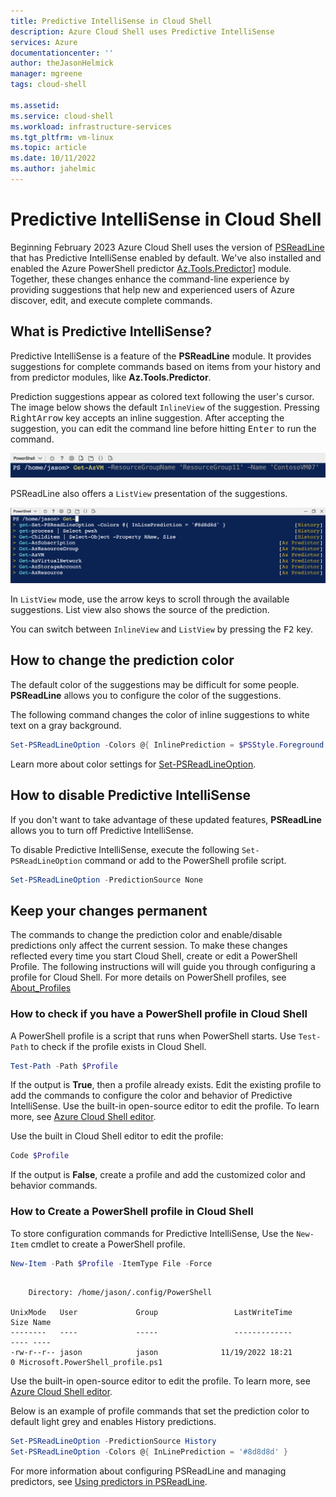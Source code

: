 ```yaml
---
title: Predictive IntelliSense in Cloud Shell
description: Azure Cloud Shell uses Predictive IntelliSense
services: Azure
documentationcenter: ''
author: theJasonHelmick
manager: mgreene
tags: cloud-shell

ms.assetid:
ms.service: cloud-shell
ms.workload: infrastructure-services
ms.tgt_pltfrm: vm-linux
ms.topic: article
ms.date: 10/11/2022
ms.author: jahelmic
---
```


# Predictive IntelliSense in Cloud Shell

Beginning February 2023 Azure Cloud Shell uses the version of [PSReadLine][01] that has Predictive
IntelliSense enabled by default. We've also installed and enabled the Azure PowerShell predictor
[Az.Tools.Predictor][02]] module. Together, these changes enhance the command-line experience by
providing suggestions that help new and experienced users of Azure discover, edit, and execute
complete commands.

## What is Predictive IntelliSense?

Predictive IntelliSense is a feature of the **PSReadLine** module. It provides suggestions for
complete commands based on items from your history and from predictor modules, like
**Az.Tools.Predictor**.

Prediction suggestions appear as colored text following the user's cursor. The image below shows the
default `InlineView` of the suggestion. Pressing <kbd>RightArrow</kbd> key accepts an inline
suggestion. After accepting the suggestion, you can edit the command line before hitting
<kbd>Enter</kbd> to run the command.

![Suggestion in InlineView mode](./media/predictive-intellisense/cs-inline.png)

PSReadLine also offers a `ListView` presentation of the suggestions.

![Suggestions in ListView mode](./media/predictive-intellisense/cs-listview.png)

In `ListView` mode, use the arrow keys to scroll through the available suggestions. List view also
shows the source of the prediction.

You can switch between `InlineView` and `ListView` by pressing the <kbd>F2</kbd> key.

## How to change the prediction color

The default color of the suggestions may be difficult for some people. **PSReadLine** allows you to
configure the color of the suggestions.

The following command changes the color of inline suggestions to white text on a gray background.

```powershell
Set-PSReadLineOption -Colors @{ InlinePrediction = $PSStyle.Foreground.White + $PSStyle.Background.BrightBlack }
```

Learn more about color settings for [Set-PSReadLineOption][03].

## How to disable Predictive IntelliSense

If you don't want to take advantage of these updated features, **PSReadLine** allows you to turn off
Predictive IntelliSense.

To disable Predictive IntelliSense, execute the following `Set-PSReadLineOption` command or add to
the PowerShell profile script.

```powershell
Set-PSReadLineOption -PredictionSource None
```

## Keep your changes permanent

The commands to change the prediction color and enable/disable predictions only affect the current
session. To make these changes reflected every time you start Cloud Shell, create or edit a
PowerShell Profile. The following instructions will will guide you through configuring a profile for
Cloud Shell. For more details on PowerShell profiles, see [About_Profiles][06]

### How to check if you have a PowerShell profile in Cloud Shell

A PowerShell profile is a script that runs when PowerShell starts. Use `Test-Path` to check if the
profile exists in Cloud Shell.

```powershell
Test-Path -Path $Profile
```

If the output is **True**, then a profile already exists. Edit the existing profile to add the
commands to configure the color and behavior of Predictive IntelliSense. Use the built-in
open-source editor to edit the profile. To learn more, see [Azure Cloud Shell editor][04].

Use the built in Cloud Shell editor to edit the profile:

```powershell
Code $Profile
```

If the output is **False**, create a profile and add the customized color and behavior commands.

### How to Create a PowerShell profile in Cloud Shell

To store configuration commands for Predictive IntelliSense, Use the `New-Item` cmdlet to create a
PowerShell profile.

```powershell
New-Item -Path $Profile -ItemType File -Force
```

```output

    Directory: /home/jason/.config/PowerShell

UnixMode   User             Group                 LastWriteTime           Size Name
--------   ----             -----                 -------------           ---- ----
-rw-r--r-- jason            jason              11/19/2022 18:21              0 Microsoft.PowerShell_profile.ps1
```

Use the built-in open-source editor to edit the profile. To learn more, see [Azure Cloud Shell editor][04].

Below is an example of profile commands that set the prediction color to default light grey and
enables History predictions.

```powershell
Set-PSReadLineOption -PredictionSource History
Set-PSReadLineOption -Colors @{ InLinePrediction = '#8d8d8d' }
```

For more information about configuring PSReadLine and managing predictors, see
[Using predictors in PSReadLine][05].

<!-- link references -->
[01]: https://learn.microsoft.com/powershell/module/psreadline/about/about_psreadline
[02]: https://learn.microsoft.com/powershell/azure/az-predictor
[03]: https://learn.microsoft.com/powershell/module/psreadline/set-psreadlineoption
[04]: https://learn.microsoft.com/azure/cloud-shell/using-cloud-shell-editor
[05]: https://learn.microsoft.com/powershell/scripting/learn/shell/using-predictors
[06]: https://learn.microsoft.com/powershell/module/microsoft.powershell.core/about/about_profiles

